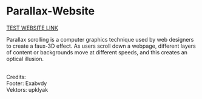 # Parallax-Website
<a href="https://peterpetor.github.io/Parallax-Website/">TEST WEBSITE LINK</a>

Parallax scrolling is a computer graphics technique used by web designers to create a faux-3D effect. As users scroll down a webpage, different layers of content or backgrounds move at different speeds, and this creates an optical illusion.

<br>
Credits:
<br>
Footer: Exabvdy
<br>
Vektors: upklyak
